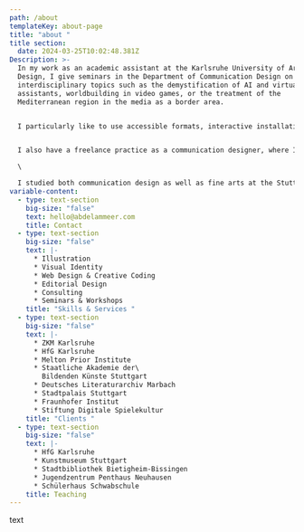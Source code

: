 ```yaml
---
path: /about
templateKey: about-page
title: "about "
title section:
  date: 2024-03-25T10:02:48.381Z
Description: >-
  In my work as an academic assistant at the Karlsruhe University of Arts and
  Design, I give seminars in the Department of Communication Design on
  interdisciplinary topics such as the demystification of AI and virtual
  assistants, worldbuilding in video games, or the treatment of the
  Mediterranean region in the media as a border area. 


  I particularly like to use accessible formats, interactive installations, game formats, workshops, in combination with haptic experiences, special printing processes, working with ceramics and textiles. During the artist-in-residence program of PARADISE AIR in Matsudo, Japan, last year, I had the opportunity to work and exhibit. 


  I also have a freelance practice as a communication designer, where I created, for example, the new corporate design of the ABK Stuttgart, where I studied, or the exhibition design for Narrating Africa at the German Literature Archive in Marbach.\

  \

  I studied both communication design as well as fine arts at the Stuttgart State Academy of Arts and Design and at the Tokyo University of the Arts.
variable-content:
  - type: text-section
    big-size: "false"
    text: hello@abdelammeer.com
    title: C﻿ontact
  - type: text-section
    big-size: "false"
    text: |-
      * Illustration
      * Visual Identity
      * Web Design & Creative Coding
      * Editorial Design
      * C﻿onsulting 
      * Seminars & Workshops
    title: "Skills & Services "
  - type: text-section
    big-size: "false"
    text: |-
      * Z﻿KM Karlsruhe
      * H﻿fG Karlsruhe
      * M﻿elton Prior Institute
      * Staatliche Akademie der\
        Bildenden Künste Stuttgart
      * Deutsches Literaturarchiv Marbach
      * Stadtpalais Stuttgart
      * Fraunhofer Institut
      * Stiftung Digitale Spielekultur
    title: "Clients "
  - type: text-section
    big-size: "false"
    text: |-
      * H﻿fG Karlsruhe
      * K﻿unstmuseum Stuttgart
      * S﻿tadtbibliothek Bietigheim-Bissingen
      * Jugendzentrum Penthaus Neuhausen
      * Schülerhaus Schwabschule
    title: Teaching
---
```

text